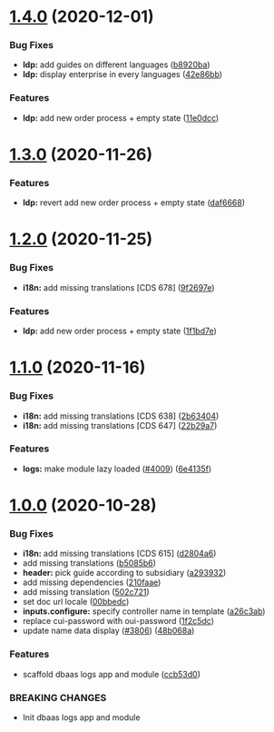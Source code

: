 # [1.4.0](https://github.com/ovh/manager/compare/@ovh-ux/manager-dbaas-logs@1.3.0...@ovh-ux/manager-dbaas-logs@1.4.0) (2020-12-01)


### Bug Fixes

* **ldp:** add guides on different languages ([b8920ba](https://github.com/ovh/manager/commit/b8920bae5f45be901213ac814406f1a591bfb7ed))
* **ldp:** display enterprise in every languages ([42e86bb](https://github.com/ovh/manager/commit/42e86bb2ea306aca46462ea0176d720d04a23128))


### Features

* **ldp:** add new order process + empty state ([11e0dcc](https://github.com/ovh/manager/commit/11e0dcc03aa2dc06896c622d94f74cd608a33641))



# [1.3.0](https://github.com/ovh/manager/compare/@ovh-ux/manager-dbaas-logs@1.2.0...@ovh-ux/manager-dbaas-logs@1.3.0) (2020-11-26)


### Features

* **ldp:** revert add new order process + empty state ([daf6668](https://github.com/ovh/manager/commit/daf6668672d55fb3d42b15db9c702caccf80c48f))



# [1.2.0](https://github.com/ovh/manager/compare/@ovh-ux/manager-dbaas-logs@1.1.0...@ovh-ux/manager-dbaas-logs@1.2.0) (2020-11-25)


### Bug Fixes

* **i18n:** add missing translations [CDS 678] ([9f2697e](https://github.com/ovh/manager/commit/9f2697e97db2ad50e2de9366716df5fdb243392c))


### Features

* **ldp:** add new order process + empty state ([1f1bd7e](https://github.com/ovh/manager/commit/1f1bd7efe2b0215db075087e9d2bd777c519f7f6))



# [1.1.0](https://github.com/ovh/manager/compare/@ovh-ux/manager-dbaas-logs@1.0.0...@ovh-ux/manager-dbaas-logs@1.1.0) (2020-11-16)


### Bug Fixes

* **i18n:** add missing translations [CDS 638] ([2b63404](https://github.com/ovh/manager/commit/2b6340470f11b3a5b019429abbbf3f94ba9c54b3))
* **i18n:** add missing translations [CDS 647] ([22b29a7](https://github.com/ovh/manager/commit/22b29a7b7053db07cebf02d80463ac8e82387cc6))


### Features

* **logs:** make module lazy loaded ([#4009](https://github.com/ovh/manager/issues/4009)) ([6e4135f](https://github.com/ovh/manager/commit/6e4135fc17c7091942e9cff1aaa099eb907fc5d0))



# [1.0.0](https://github.com/ovh/manager/compare/@ovh-ux/manager-dbaas-logs@0.0.0...@ovh-ux/manager-dbaas-logs@1.0.0) (2020-10-28)


### Bug Fixes

* **i18n:** add missing translations [CDS 615] ([d2804a6](https://github.com/ovh/manager/commit/d2804a639e0efbd233e6aff766b96c1c9b1c94e1))
* add missing translations ([b5085b6](https://github.com/ovh/manager/commit/b5085b613d1e7dc3ec09af23540b0223ac7d9f40))
* **header:** pick guide according to subsidiary ([a293932](https://github.com/ovh/manager/commit/a2939327b493ca002bbc27e3158fddf9d17fdbfd))
* add missing dependencies ([210faae](https://github.com/ovh/manager/commit/210faaec7cee592f09b94818265376cf58017869))
* add missing translation ([502c721](https://github.com/ovh/manager/commit/502c7219a84ccab898bffd6a120dce0047b06511))
* set doc url locale ([00bbedc](https://github.com/ovh/manager/commit/00bbedc4817b45dec573988f45fa2736b5c8889c))
* **inputs.configure:** specify controller name in template ([a26c3ab](https://github.com/ovh/manager/commit/a26c3ab0abc1537f6eb70fab51f4d5ad78e94f6f))
* replace cui-password with oui-password ([1f2c5dc](https://github.com/ovh/manager/commit/1f2c5dc1fb7c240f29ca7cfc34998ef5433d71e0))
* update name data display ([#3806](https://github.com/ovh/manager/issues/3806)) ([48b068a](https://github.com/ovh/manager/commit/48b068a290dc8754c0c724ce054f71ebf1f2036f))


### Features

* scaffold dbaas logs app and module ([ccb53d0](https://github.com/ovh/manager/commit/ccb53d0189800937cfd1717e026505a8cbbd8158))


### BREAKING CHANGES

* Init dbaas logs app and module




